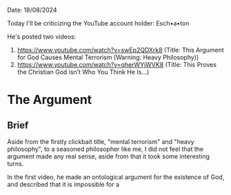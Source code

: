 Date: 18/08/2024

Today I'll be criticizing the YouTube account holder: Esch•a•ton

He's posted two videos:
1. https://www.youtube.com/watch?v=swEp2QDXrk8 (Title: This Argument for God Causes Mental Terrorism (Warning: Heavy Philosophy))
2. https://www.youtube.com/watch?v=qherWYjWVK8 (Title: This Proves the Christian God isn’t Who You Think He Is…)
# The Argument

## Brief
Aside from the firstly clickbait title, "mental terrorism" and "heavy philosophy", to a seasoned philosopher like me, I did not feel that the argument made any real sense, aside from that it took some interesting turns.

In the first video, he made an ontological argument for the existence of God, and described that it is impossible for a